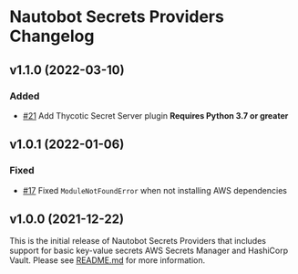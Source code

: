 # Nautobot Secrets Providers Changelog

## v1.1.0 (2022-03-10)

### Added

- [#21](https://github.com/nautobot/nautobot-plugin-secrets-providers/issues/21) Add Thycotic Secret Server plugin
  **Requires Python 3.7 or greater**

## v1.0.1 (2022-01-06)

### Fixed

- [#17](https://github.com/nautobot/nautobot-plugin-secrets-providers/issues/17) Fixed `ModuleNotFoundError` when not installing AWS dependencies

## v1.0.0 (2021-12-22)

This is the initial release of Nautobot Secrets Providers that includes support for basic key-value secrets AWS Secrets Manager and HashiCorp Vault. Please see [README.md](./README.md) for more information.
